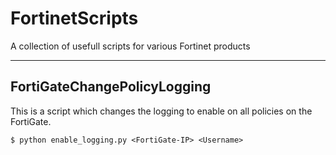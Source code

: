 # FortinetScripts
A collection of usefull scripts for various Fortinet products

-------------
## FortiGateChangePolicyLogging
This is a script which changes the logging to enable on all policies on the FortiGate.


`$ python enable_logging.py <FortiGate-IP> <Username>`
